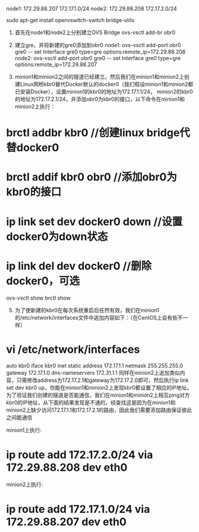 
node1: 172.29.88.207 172.17.1.0/24
node2: 172.29.88.208 172.17.2.0/24 

sudo apt-get install openvswitch-switch bridge-utils

1. 首先在node1和node2上分别建立OVS Bridge
 ovs-vsctl add-br obr0
 
2. 建立gre，并将新建的gre0添加到obr0
node1: ovs-vsctl add-port obr0 gre0 -- set Interface gre0 type=gre options:remote_ip=172.29.88.208
node2: ovs-vsctl add-port obr0 gre0 -- set Interface gre0 type=gre options:remote_ip=172.29.88.207

3. minion1和minion2之间的隧道已经建立。然后我们在minion1和minion2上创建Linux网桥kbr0替代Docker默认的docker0（我们假设minion1和minion2都已安装Docker），设置minion1的kbr0的地址为172.17.1.1/24， minion2的kbr0的地址为172.17.2.1/24，并添加obr0为kbr0的接口，以下命令在minion1和minion2上执行：
# brctl addbr kbr0              //创建linux bridge代替docker0
# brctl addif kbr0 obr0         //添加obr0为kbr0的接口

# ip link set dev docker0 down  //设置docker0为down状态
# ip link del dev docker0       //删除docker0，可选

ovs-vsctl show
brctl show

5. 为了使新建的kbr0在每次系统重启后任然有效，我们在minion1的/etc/network/interfaces文件中追加内容如下：（在CentOS上会有些不一样）

# vi /etc/network/interfaces
auto kbr0
iface kbr0 inet static
        address 172.17.1.1
        netmask 255.255.255.0
        gateway 172.17.1.0
        dns-nameservers 172.31.1.1
同样在minion2上追加类似内容，只需修改address为172.17.2.1和gateway为172.17.2.0即可，然后执行ip link set dev kbr0 up，你能在minion1和minion2上发现kbr0都设置了相应的IP地址。为了验证我们创建的隧道是否能通信，我们在minion1和minion2上相互ping对方kbr0的IP地址，从下面的结果发现是不通的，经查找这是因为在minion1和minion2上缺少访问172.17.1.1和172.17.2.1的路由，因此我们需要添加路由保证彼此之间能通信

minion1上执行:
# ip route add 172.17.2.0/24 via 172.29.88.208 dev eth0

minion2上执行:
# ip route add 172.17.1.0/24 via 172.29.88.207 dev eth0
